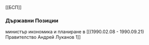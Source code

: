 [[БСП]]

### Държавни Позиции
министър икономика и планиране в [[(1990.02.08 - 1990.09.21) Правителство Андрей Луканов 1]]